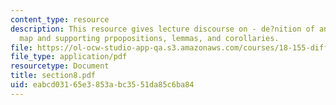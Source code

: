 ```yaml
---
content_type: resource
description: This resource gives lecture discourse on - de?nition of an inclusion
  map and supporting prpopositions, lemmas, and corollaries.
file: https://ol-ocw-studio-app-qa.s3.amazonaws.com/courses/18-155-differential-analysis-fall-2004/eabcd03165e3853abc3551da85c6ba84_section8.pdf
file_type: application/pdf
resourcetype: Document
title: section8.pdf
uid: eabcd031-65e3-853a-bc35-51da85c6ba84
---
```

